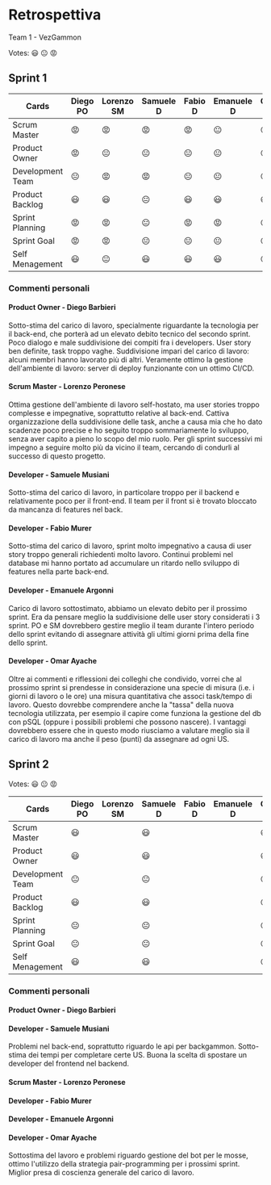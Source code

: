 # Retrospettiva
Team 1 - VezGammon

Votes: 😃 😐 😡

## Sprint 1

| Cards            | Diego PO | Lorenzo SM | Samuele D | Fabio D | Emanuele D | Omar D | 
| ---------------- | -------- | ---------- | --------- | ------- | ---------- | ------ |
| Scrum Master     | 😡       | 😡         | 😡        | 😡      | 😐         | 😐     |             
| Product Owner    | 😡       | 😐         | 😐        | 😐      | 😐         | 😐     |             
| Development Team | 😐       | 😡         | 😡        | 😐      | 😐         | 😐     |             
| Product Backlog  | 😃       | 😃         | 😐        | 😃      | 😃         | 😃     |             
| Sprint Planning  | 😡       | 😡         | 😐        | 😡      | 😡         | 😡     |             
| Sprint Goal      | 😡       | 😡         | 😐        | 😐      | 😐         | 😐     |             
| Self Menagement  | 😃       | 😐         | 😃        | 😃      | 😃         | 😐     |             

### Commenti personali
#### Product Owner - Diego Barbieri
Sotto-stima del carico di lavoro, specialmente riguardante la tecnologia per il back-end, che porterà ad un elevato debito tecnico del secondo sprint.
Poco dialogo e male suddivisione dei compiti fra i developers. User story ben definite, task troppo vaghe. Suddivisione impari del carico di lavoro: alcuni membri hanno lavorato più di altri.
Veramente ottimo la gestione dell'ambiente di lavoro: server di deploy funzionante con un ottimo CI/CD.

#### Scrum Master - Lorenzo Peronese
Ottima gestione dell'ambiente di lavoro self-hostato, ma user stories troppo complesse e impegnative, soprattutto relative al back-end.
Cattiva organizzazione della suddivisione delle task, anche a causa mia che ho dato scadenze poco precise
e ho seguito troppo sommariamente lo sviluppo, senza aver capito a pieno lo scopo del mio ruolo.
Per gli sprint successivi mi impegno a seguire molto più da vicino il team, cercando di condurli al successo di questo progetto.

#### Developer - Samuele Musiani
Sotto-stima del carico di lavoro, in particolare troppo per il backend e relativamente poco per il front-end.
Il team per il front si è trovato bloccato da mancanza di features nel back.

#### Developer - Fabio Murer
Sotto-stima del carico di lavoro, sprint molto impegnativo a causa di user story troppo generali richiedenti molto lavoro.
Continui problemi nel database mi hanno portato ad accumulare un ritardo nello sviluppo di features nella parte back-end.

#### Developer - Emanuele Argonni
Carico di lavoro sottostimato, abbiamo un elevato debito per il prossimo sprint. Era da pensare meglio la suddivisione delle user story considerati i 3 sprint. PO e SM dovrebbero gestire meglio il team durante l'intero periodo dello sprint evitando di assegnare attività gli ultimi giorni prima della fine dello sprint.

#### Developer - Omar Ayache
Oltre ai commenti e riflessioni dei colleghi che condivido, vorrei che al prossimo sprint si prendesse in considerazione una specie di misura (i.e. i giorni di lavoro o le ore) una misura quantitativa che associ task/tempo di lavoro. Questo dovrebbe comprendere anche la "tassa" della nuova tecnologia utilizzata, per esempio il capire come funziona la gestione del db con pSQL (oppure i possibili problemi che possono nascere). 
I vantaggi dovrebbero essere che in questo modo riusciamo a valutare meglio sia il carico di lavoro ma anche il peso (punti) da assegnare ad ogni US.

## Sprint 2

Votes: 😃 😐 😡

| Cards            | Diego PO | Lorenzo SM | Samuele D | Fabio D | Emanuele D | Omar D | 
| ---------------- | -------- | ---------- | --------- | ------- | ---------- | ------ |
| Scrum Master     | 😃       |            | 😃        |         |            | 😃     |             
| Product Owner    | 😃       |            | 😃        |         |            | 😃     |             
| Development Team | 😐       |            | 😐        |         |            | 😐     |             
| Product Backlog  | 😃       |            | 😃        |         |            | 😐     |
| Sprint Planning  | 😐       |            | 😐        |         |            | 😐     |
| Sprint Goal      | 😐       |            | 😐        |         |            | 😐     |
| Self Menagement  | 😃       |            | 😃        |         |            | 😐     |

### Commenti personali
#### Product Owner - Diego Barbieri
#### Developer - Samuele Musiani
Problemi nel back-end, soprattutto riguardo le api per backgammon. Sotto-stima dei tempi per completare certe US. Buona la scelta di spostare
un developer del frontend nel backend.

#### Scrum Master - Lorenzo Peronese
#### Developer - Fabio Murer
#### Developer - Emanuele Argonni
#### Developer - Omar Ayache
Sottostima del lavoro e problemi riguardo gestione del bot per le mosse, ottimo l'utilizzo della strategia pair-programming per i prossimi sprint.
Miglior presa di coscienza generale del carico di lavoro.

